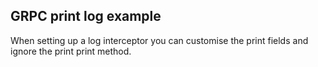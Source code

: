 ## GRPC print log example
   
When setting up a log interceptor you can customise the print fields and ignore the print print method. 
